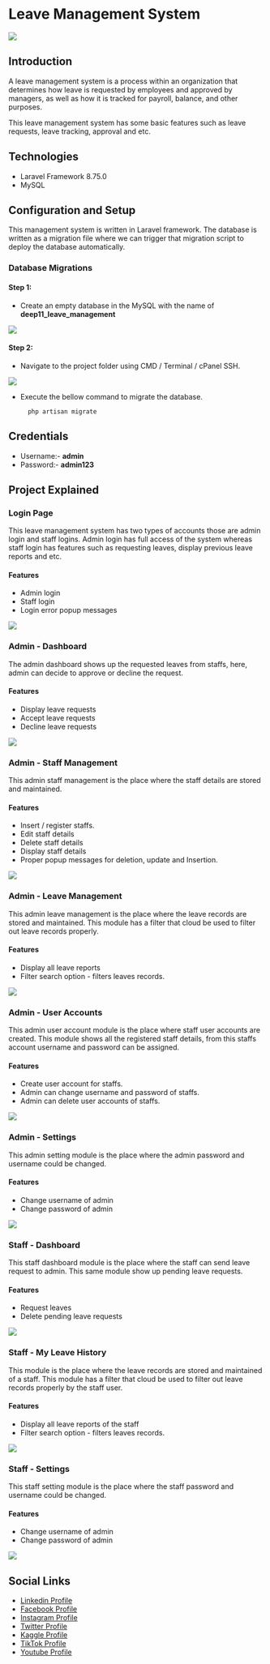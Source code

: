 # Leave Management System

![](github-readme-content/banner-image.jpg)  


## Introduction

A leave management system is a process within an organization that determines how leave is requested by employees and approved by managers, as well as how it is tracked for payroll, balance, and other purposes.

This leave management system has some basic features such as leave requests, leave tracking, approval and etc.

## Technologies
- Laravel Framework 8.75.0
- MySQL


## Configuration and Setup

This management system is written in Laravel framework. The database is written as a migration file where we can trigger that migration script to deploy the database automatically.

### Database Migrations

#### Step 1:
- Create an empty database in the MySQL with the name of **deep11_leave_management**

![](github-readme-content/create-database.jpg)  


#### Step 2:

- Navigate to the project folder using CMD / Terminal / cPanel SSH.

![](github-readme-content/cmd.jpg)  

- Execute the bellow command to migrate the database.

  ```
    php artisan migrate
  ```


## Credentials
- Username:- **admin**
- Password:- **admin123**


## Project Explained

### Login Page

This leave management system has two types of accounts those are admin login and staff logins. Admin login has full access of the system whereas staff login has features such as requesting leaves, display previous leave reports and etc.

#### Features
- Admin login
- Staff login
- Login error popup messages

![](github-readme-content/login-page.jpg)

### Admin - Dashboard

The admin dashboard shows up the requested leaves from staffs, here, admin can decide to approve or decline the request.

#### Features
- Display leave requests
- Accept leave requests
- Decline leave requests

![](github-readme-content/admin-dashboard.jpg)


### Admin - Staff Management

This admin staff management is the place where the staff details are stored and maintained.  

#### Features
- Insert / register staffs.
- Edit staff details
- Delete staff details
- Display staff details
- Proper popup messages for deletion, update and Insertion.

![](github-readme-content/staff-management.jpg)

### Admin - Leave Management

This admin leave management is the place where the leave records are stored and maintained. This module has a filter that cloud be used to filter out leave records properly.

#### Features
- Display all leave reports
- Filter search option - filters leaves records.

![](github-readme-content/leave-management.gif)

### Admin - User Accounts

This admin user account module is the place where staff user accounts are created. This module shows all the registered staff details, from this staffs account username and password can be assigned.

#### Features
- Create user account for staffs.
- Admin can change username and password of staffs.
- Admin can delete user accounts of staffs.


![](github-readme-content/user-accounts.gif)

### Admin - Settings

This admin setting module is the place where the admin password and username could be changed.

#### Features
- Change username of admin
- Change password of admin


![](github-readme-content/admin-settings.jpg)


### Staff - Dashboard

This staff dashboard module is the place where the staff can send leave request to admin. This same module show up pending leave requests.

#### Features
- Request leaves
- Delete pending leave requests

![](github-readme-content/staff-dashboard.gif)

### Staff - My Leave History

This module is the place where the leave records are stored and maintained of a staff. This module has a filter that cloud be used to filter out leave records properly by the staff user.

#### Features
- Display all leave reports of the staff
- Filter search option - filters leaves records.

![](github-readme-content/my-leave-history.gif)


### Staff - Settings

This staff setting module is the place where the staff password and username could be changed.

#### Features
- Change username of admin
- Change password of admin


![](github-readme-content/staff-settings.jpg)



## Social Links

* [Linkedin Profile](https://www.linkedin.com/in/gunarakulangunaretnam)
* [Facebook Profile](https://www.facebook.com/gunarakulangunaratnam)
* [Instagram Profile](https://www.instagram.com/gunarakulangunaretnam)
* [Twitter Profile ](https://twitter.com/gunarakulangr)
* [Kaggle Profile](https://www.kaggle.com/gunarakulangr)
* [TikTok Profile](https://www.tiktok.com/@gunarakulangunaretnam)
* [Youtube Profile](https://www.youtube.com/channel/UCMWkED5sabgVZSCKjZuRJXA)

